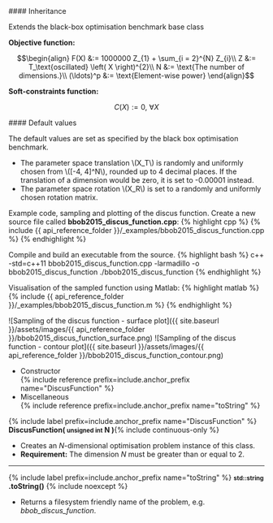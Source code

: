 <div class="custom-callout custom-callout-info">
#### Inheritance

Extends the black-box optimisation benchmark base class
</div>

**Objective function:**

$$\begin{align}
F(X) &:= 1000000 Z_{1} + \sum_{i = 2}^{N} Z_{i}\\
Z &:= T_\text{oscillated} \left( X \right)^{2}\\
N &:= \text{The number of dimensions.}\\
(\ldots)^p &:= \text{Element-wise power}
\end{align}$$

**Soft-constraints function:**

$$C(X) := 0, \ \forall X$$

<div class="custom-callout custom-callout-info">
#### Default values

The default values are set as specified by the black box optimisation benchmark.

- The parameter space translation \\(X_T\\) is randomly and uniformly chosen from \\([-4, 4]^N\\), rounded up to 4 decimal places. If the translation of a dimension would be zero, it is set to -0.00001 instead.
- The parameter space rotation \\(X_R\\) is set to a randomly and uniformly chosen rotation matrix.
</div>

Example code, sampling and plotting of the discus function.
Create a new source file called **bbob2015_discus_function.cpp**:
{% highlight cpp %}
{% include {{ api_reference_folder }}/_examples/bbob2015_discus_function.cpp %}
{% endhighlight %}

Compile and build an executable from the source.
{% highlight bash %}
c++ -std=c++11 bbob2015_discus_function.cpp -larmadillo -o bbob2015_discus_function
./bbob2015_discus_function
{% endhighlight %}

Visualisation of the sampled function using Matlab:
{% highlight matlab %}
{% include {{ api_reference_folder }}/_examples/bbob2015_discus_function.m %}
{% endhighlight %}

![Sampling of the discus function - surface plot]({{ site.baseurl }}/assets/images/{{ api_reference_folder }}/bbob2015_discus_function_surface.png)
![Sampling of the discus function - contour plot]({{ site.baseurl }}/assets/images/{{ api_reference_folder }}/bbob2015_discus_function_contour.png)

- Constructor<br>
  {% include reference prefix=include.anchor_prefix name="DiscusFunction" %}
- Miscellaneous<br>
  {% include reference prefix=include.anchor_prefix name="toString" %}

{% include label prefix=include.anchor_prefix name="DiscusFunction" %}
**DiscusFunction( <small>unsigned int</small> N )**{% include continuous-only %}

- Creates an *N*-dimensional optimisation problem instance of this class.
- **Requirement:** The dimension *N* must be greater than or equal to 2.

---
{% include label prefix=include.anchor_prefix name="toString" %}
**<small>std::string</small> .toString()** {% include noexcept %}

- Returns a filesystem friendly name of the problem, e.g. *bbob_discus_function*.